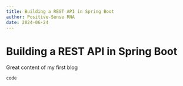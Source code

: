 ```yaml
---
title: Building a REST API in Spring Boot
author: Positive-Sense RNA
date: 2024-06-24
---
```


# Building a REST API in Spring Boot

Great content of my first blog

`code`
